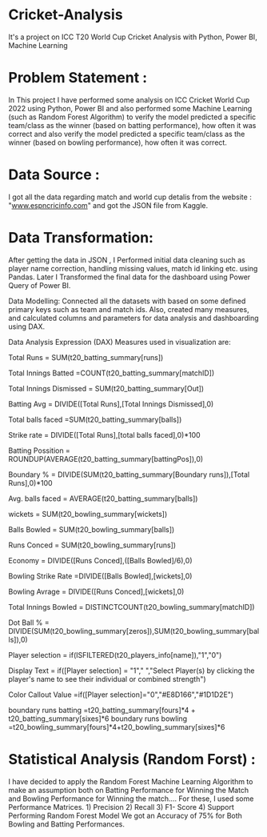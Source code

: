 # Cricket-Analysis
It's a project on ICC T20 World Cup Cricket Analysis with Python, Power BI, Machine Learning
# Problem Statement :
In This project I have performed some analysis on ICC Cricket World Cup 2022 using Python, Power BI and also performed some Machine Learning (such as Random Forest Algorithm) to verify the model predicted a specific team/class as the winner (based on batting performance), how often it was correct and also verify the model predicted a specific team/class as the winner (based on bowling performance), how often it was correct.

# Data Source : 
I got all the data regarding match and world cup detalis from the website : "www.espncricinfo.com" and  got the JSON file from Kaggle. 


# Data Transformation:
 After getting the data in JSON , I Performed initial data cleaning such as player name correction, handling missing values, match id linking etc. using Pandas.  Later I Transformed the final data for the dashboard using Power Query of Power BI.

Data Modelling:
Connected all the datasets with based on some defined primary keys such as team and match ids. Also, created many measures, and calculated columns and parameters for data analysis and dashboarding using DAX.

Data Analysis Expression (DAX)
Measures used in visualization are:

Total Runs = SUM(t20_batting_summary[runs])

Total Innings Batted =COUNT(t20_batting_summary[matchID])

Total Innings Dismissed = SUM(t20_batting_summary[Out])

Batting Avg = DIVIDE([Total Runs],[Total Innings Dismissed],0)

Total balls faced =SUM(t20_batting_summary[balls])

Strike rate = DIVIDE([Total Runs],[total balls faced],0)*100

Batting Possition = ROUNDUP(AVERAGE(t20_batting_summary[battingPos]),0)

Boundary % = DIVIDE(SUM(t20_batting_summary[Boundary runs]),[Total Runs],0)*100

Avg. balls faced =  AVERAGE(t20_batting_summary[balls])

wickets = SUM(t20_bowling_summary[wickets])

Balls Bowled = SUM(t20_bowling_summary[balls])

Runs Conced = SUM(t20_bowling_summary[runs])

Economy = DIVIDE([Runs Conced],([Balls Bowled]/6),0)

Bowling Strike Rate =DIVIDE([Balls Bowled],[wickets],0)

Bowling Avrage = DIVIDE([Runs Conced],[wickets],0)

Total Innings Bowled = DISTINCTCOUNT(t20_bowling_summary[matchID])

Dot Ball % = DIVIDE(SUM(t20_bowling_summary[zeros]),SUM(t20_bowling_summary[balls]),0)

Player selection = if(ISFILTERED(t20_players_info[name]),"1","0")

Display Text = if([Player selection] = "1"," ","Select Player(s) by clicking the player's name to see their individual or combined strength")



Color Callout Value =if([Player selection]="0","#E8D166","#1D1D2E")

boundary runs batting =t20_batting_summary[fours]*4 + t20_batting_summary[sixes]*6
boundary runs bowling =t20_bowling_summary[fours]*4+t20_bowling_summary[sixes]*6


# Statistical Analysis (Random Forst) :
I have decided to apply the Random Forest Machine Learning Algorithm to make an assumption both on Batting Performance for Winning the Match and Bowling Performance for Winning the match….
                                          For these, I used some Performance Matrices.
                                          1) Precision
                                          2) Recall
                                          3) F1- Score
                                          4) Support
              Performing Random Forest Model We got an Accuracy of 75% for Both Bowling and Batting Performances.
                                       


